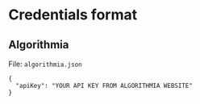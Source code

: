 # Credentials format

## Algorithmia

File: `algorithmia.json`

```
{
  "apiKey": "YOUR API KEY FROM ALGORITHMIA WEBSITE"
}
```
